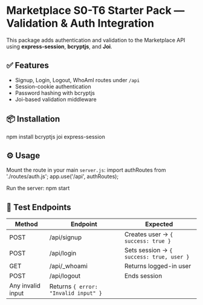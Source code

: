 # Marketplace S0-T6 Starter Pack — Validation & Auth Integration

This package adds authentication and validation to the Marketplace API using **express-session**, **bcryptjs**, and **Joi**.

## ✅ Features
- Signup, Login, Logout, WhoAmI routes under `/api`
- Session-cookie authentication
- Password hashing with bcryptjs
- Joi-based validation middleware

## 📦 Installation
npm install bcryptjs joi express-session

## ⚙️ Usage
Mount the route in your main `server.js`:
import authRoutes from './routes/auth.js';
app.use('/api', authRoutes);

Run the server:
npm start

## 🧪 Test Endpoints
| Method | Endpoint | Expected |
|---------|-----------|----------|
| POST | /api/signup | Creates user → `{ success: true }` |
| POST | /api/login | Sets session → `{ success: true, user }` |
| GET | /api/_whoami | Returns logged-in user |
| POST | /api/logout | Ends session |
| Any invalid input | Returns `{ error: "Invalid input" }` |
